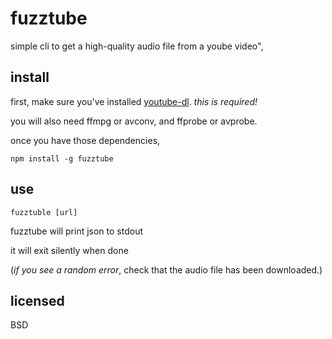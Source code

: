 # fuzztube

simple cli to get a high-quality audio file from a yoube video",

## install

first, make sure you've installed [youtube-dl](https://github.com/rg3/youtube-dl). *this is required!*

you will also need ffmpg or avconv, and ffprobe or avprobe.

once you have those dependencies,

```
npm install -g fuzztube
```

## use

    fuzztuble [url]

fuzztube will print json to stdout

it will exit silently when done

(*if you see a random error*, check that the audio file has been downloaded.)

## licensed

BSD
